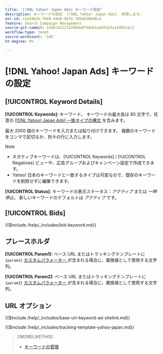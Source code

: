 ```yaml
---
title: '[!DNL Yahoo! Japan Ads] キーワード設定'
description: キーワードの設定  [!DNL Yahoo! Japan Ads]  参照します。
exl-id: c2a34b3e-fb88-44e8-8bf8-7854639bd8cd
feature: Search Campaign Management
source-git-commit: e16bc62127a708de8f4deb1eddfa53a14405cbc2
workflow-type: tm+mt
source-wordcount: '141'
ht-degree: 0%

---
```


# [!DNL Yahoo! Japan Ads] キーワードの設定

## [!UICONTROL Keyword Details]

**[!UICONTROL Keywords]:** キーワード。 キーワードの最大長は 80 文字で、任意の [[!DNL Yahoo! Japan Ads]  一致タイプの構文 ](https://ads-help.yahoo.co.jp/yahooads/ss/articledetail?lan=en&amp;aid=27) を含みます。

最大 2000 個のキーワードを入力または貼り付けできます。 複数のキーワードをコンマで区切るか、別々の行に入力します。

>[!NOTE]
>
>* ネガティブキーワードは、[!UICONTROL Keywords] / [!UICONTROL Negatives] ビューや、広告グループおよびキャンペーン設定で作成できます。
>* Yahoo! 日本のキーワードと一致するタイプは可変なので、既存のキーワードを削除せずに編集できます。

**[!UICONTROL Status]:** キーワードの表示ステータス：*アクティブ* または *一時停止*。 新しいキーワードのデフォルトは *アクティブ* です。

## [!UICONTROL Bids]

<!-- **[!UICONTROL Bid]:** -->

{{$include /help/_includes/bid-keyword.md}}

## プレースホルダ

**[!UICONTROL Param1]:** ベース URL またはトラッキングテンプレートに `{param1}` [ カスタムパラメーター ](https://ads-help.yahoo-net.jp/s/article/H000044803?language=en_US) が含まれる場合に、置換値として使用する文字列。

**[!UICONTROL Param2]:** ベース URL またはトラッキングテンプレートに `{param2}` [ カスタムパラメーター ](https://ads-help.yahoo-net.jp/s/article/H000044803?language=en_US) が含まれる場合に、置換値として使用する文字列。

## URL オプション

<!-- **[!UICONTROL Base URl]:** -->

{{$include /help/_includes/base-url-keyword-ad-sitelink.md}}

<!-- **[!UICONTROL Tracking Template]:** -->

{{$include /help/_includes/tracking-template-yahoo-japan.md}}

>[!MORELIKETHIS]
>
>* [ キーワードの管理 ](/help/search-social-commerce/campaign-management/campaigns/keyword-manage.md)
